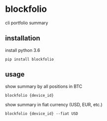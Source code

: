 # blockfolio

cli portfolio summary

## installation

install python 3.6

```
pip install blockfolio
```

## usage

show summary by all positions in BTC

```
blockfolio {device_id}
```

show summary in fiat currency (USD, EUR, etc.)

```
blockfolio {device_id} --fiat USD
```
